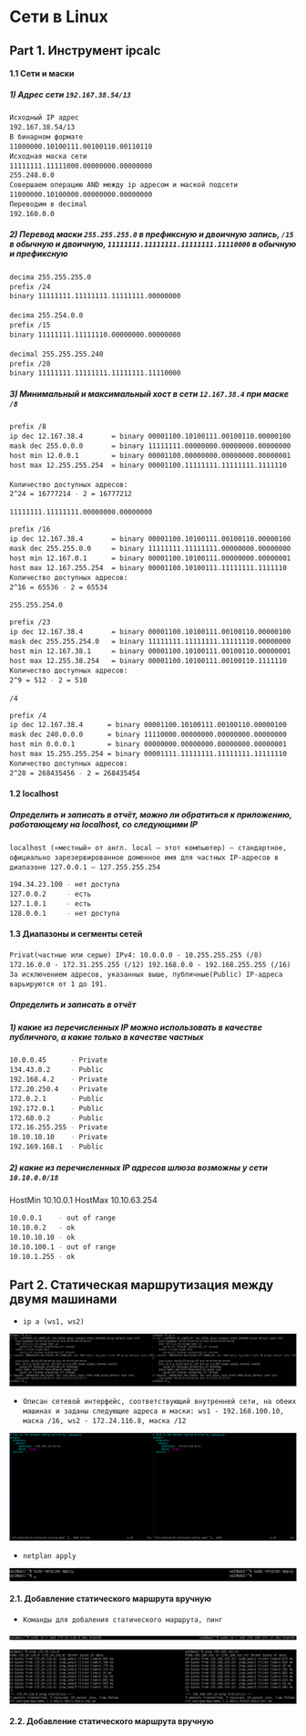 # Сети в Linux

## Part 1. Инструмент **ipcalc**

#### 1.1 Сети и маски

##### 1) Адрес сети `192.167.38.54/13`

```bash
Исходный IP адрес
192.167.38.54/13
В бинарном формате
11000000.10100111.00100110.00110110
Исходная маска сети
11111111.11111000.00000000.00000000
255.248.0.0
Совершаем операцию AND между ip адресом и маской подсети
11000000.10100000.00000000.00000000
Переводим в decimal
192.160.0.0
```

##### 2) Перевод маски `255.255.255.0` в префиксную и двоичную запись, `/15` в обычную и двоичную, `11111111.11111111.11111111.11110000` в обычную и префиксную

```bash
decima 255.255.255.0
prefix /24
binary 11111111.11111111.11111111.00000000

decima 255.254.0.0
prefix /15
binary 11111111.11111110.00000000.00000000

decimal 255.255.255.240
prefix /28
binary 11111111.11111111.11111111.11110000
```

##### 3) Минимальный и максимальный хост в сети `12.167.38.4` при маске `/8`

```bash
prefix /8
ip dec 12.167.38.4       = binary 00001100.10100111.00100110.00000100
mask dec 255.0.0.0       = binary 11111111.00000000.00000000.00000000
host min 12.0.0.1        = binary 00001100.00000000.00000000.00000001
host max 12.255.255.254  = binary 00001100.11111111.11111111.1111110

Количество доступных адресов:
2^24 = 16777214 - 2 = 16777212
```

`11111111.11111111.00000000.00000000`

```bash
prefix /16
ip dec 12.167.38.4       = binary 00001100.10100111.00100110.00000100
mask dec 255.255.0.0     = binary 11111111.11111111.00000000.00000000
host min 12.167.0.1      = binary 00001100.10100111.00000000.00000001
host max 12.167.255.254  = binary 00001100.10100111.11111111.1111110
Количество доступных адресов:
2^16 = 65536 - 2 = 65534
```

`255.255.254.0`

```bash
prefix /23
ip dec 12.167.38.4       = binary 00001100.10100111.00100110.00000100
mask dec 255.255.254.0   = binary 11111111.11111111.11111110.00000000
host min 12.167.38.1     = binary 00001100.10100111.00100110.00000001
host max 12.255.38.254   = binary 00001100.10100111.00100110.1111110
Количество доступных адресов:
2^9 = 512 - 2 = 510
```

`/4`

```bash
prefix /4
ip dec 12.167.38.4      = binary 00001100.10100111.00100110.00000100
mask dec 240.0.0.0      = binary 11110000.00000000.00000000.00000000
host min 0.0.0.1        = binary 00000000.00000000.00000000.00000001
host max 15.255.255.254 = binary 00001111.11111111.11111111.11111110
Количество доступных адресов:
2^28 = 268435456 - 2 = 268435454
```

#### 1.2 localhost

##### Определить и записать в отчёт, можно ли обратиться к приложению, работающему на localhost, со следующими IP

`localhost («местный» от англ. local — этот компьютер) — стандартное, официально зарезервированное доменное имя для частных IP-адресов в диапазоне 127.0.0.1 — 127.255.255.254`

```bash
194.34.23.100 - нет доступа
127.0.0.2     - есть
127.1.0.1     - есть
128.0.0.1     - нет доступа
```

#### 1.3 Диапазоны и сегменты сетей

`Privat(частные или серые) IPv4:
10.0.0.0 - 10.255.255.255 (/8)
172.16.0.0 - 172.31.255.255 (/12)
192.168.0.0 - 192.168.255.255 (/16)
За исключением адресов, указанных выше, публичные(Public) IP-адреса варьируются от 1 до 191.`

##### Определить и записать в отчёт

##### 1) какие из перечисленных IP можно использовать в качестве публичного, а какие только в качестве частных

```bash
10.0.0.45      - Private
134.43.0.2     - Public
192.168.4.2    - Private
172.20.250.4   - Private
172.0.2.1      - Public
192.172.0.1    - Public
172.68.0.2     - Public
172.16.255.255 - Private
10.10.10.10    - Private
192.169.168.1  - Public
```

##### 2) какие из перечисленных IP адресов шлюза возможны у сети `10.10.0.0/18`

HostMin 10.10.0.1 HostMax 10.10.63.254

```bash
10.0.0.1    - out of range
10.10.0.2   - ok
10.10.10.10 - ok
10.10.100.1 - out of range
10.10.1.255 - ok
```

## Part 2. Статическая маршрутизация между двумя машинами

- ```ip a (ws1, ws2)```<br>

![ipa](./images/ipa.png) <br>

- ```Описан сетевой интерфейс, соответствующий внутренней сети, на обеих машинах и заданы следующие адреса и маски: ws1 - 192.168.100.10, маска /16, ws2 - 172.24.116.8, маска /12``` <br>

![inter](./images/inter.PNG) <br>

- ```netplan apply```

![inter](./images/apply.PNG) <br>

#### 2.1. Добавление статического маршрута вручную

- ```Команды для добаления статического маршрута, пинг```

![ipadd](./images/4.PNG) <br>

![ping](./images/5.PNG) <br>

#### 2.2. Добавление статического маршрута вручную
